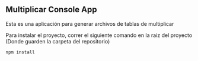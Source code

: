 ## Multiplicar Console App

Esta es una aplicación para generar archivos de tablas de multiplicar

Para instalar el proyecto, correr el siguiente comando en la raiz del proyecto (Donde guarden la carpeta del repositorio)

``````
npm install
``````
